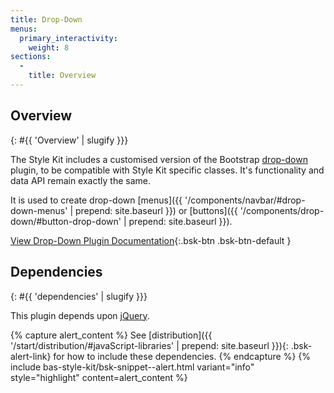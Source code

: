 ```yaml
---
title: Drop-Down
menus:
  primary_interactivity:
    weight: 8
sections:
  -
    title: Overview
---
```


## Overview
{: #{{ 'Overview' | slugify }}}

The Style Kit includes a customised version of the Bootstrap [drop-down](http://getbootstrap.com/javascript/#dropdowns)
plugin, to be compatible with Style Kit specific classes. It's functionality and data API remain exactly the same.

It is used to create drop-down
[menus]({{ '/components/navbar/#drop-down-menus' | prepend: site.baseurl }}) or
[buttons]({{ '/components/drop-down/#button-drop-down' | prepend: site.baseurl }}).

[View Drop-Down Plugin Documentation](http://getbootstrap.com/javascript/#dropdowns){:.bsk-btn .bsk-btn-default }

## Dependencies
{: #{{ 'dependencies' | slugify }}}

This plugin depends upon [jQuery](https://jquery.com).

{% capture alert_content %}
See [distribution]({{ '/start/distribution/#javaScript-libraries' | prepend: site.baseurl }}){: .bsk-alert-link} for
how to include these dependencies.
{% endcapture %}
{% include bas-style-kit/bsk-snippet--alert.html
  variant="info"
  style="highlight"
  content=alert_content
%}
